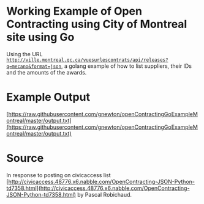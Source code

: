 
Working Example of Open Contracting using City of Montreal site using Go
=====

Using the URL [`http://ville.montreal.qc.ca/vuesurlescontrats/api/releases?q=mecano&format=json`](http://ville.montreal.qc.ca/vuesurlescontrats/api/releases?q=mecano&format=json), a golang example of how to list suppliers, their IDs and the amounts of the awards.


Example Output
=====
[https://raw.githubusercontent.com/gnewton/openContractingGoExampleMontreal/master/output.txt](https://raw.githubusercontent.com/gnewton/openContractingGoExampleMontreal/master/output.txt)

Source
=====
In response to posting on civicaccess list [http://civicaccess.48776.x6.nabble.com/OpenContracting-JSON-Python-td7358.html](http://civicaccess.48776.x6.nabble.com/OpenContracting-JSON-Python-td7358.html) by Pascal Robichaud.